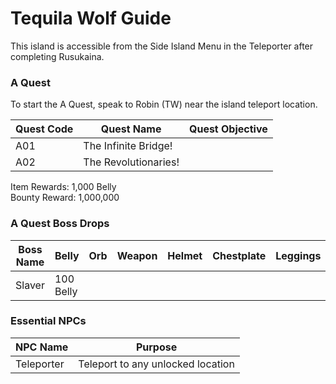 # Tequila Wolf Guide

This island is accessible from the Side Island Menu in the Teleporter after completing Rusukaina.

### A Quest

To start the A Quest, speak to Robin (TW) near the island teleport location.

| Quest Code| Quest Name            | Quest Objective|
|-----------|-----------            |-----------|
| A01       | The Infinite Bridge!  ||
| A02       | The Revolutionaries!  ||

Item Rewards: 1,000 Belly<br>
Bounty Reward: 1,000,000

### A Quest Boss Drops

| Boss Name | Belly      | Orb       | Weapon    | Helmet    | Chestplate | Leggings  | Boots     | Other     |
|-----------|----------- |-----------|-----------|-----------|----------- |-----------|-----------|-----------|
| Slaver    | 100 Belly  |           |           |           |            |           |           |           |

### Essential NPCs

| NPC Name              | Purpose                                   |
|-------------          |-----------                                |
| Teleporter            | Teleport to any unlocked location         |
